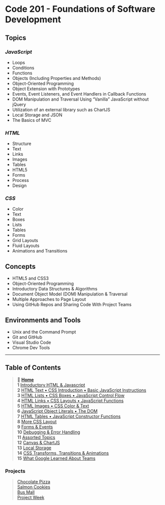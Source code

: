 # Code 201 - Foundations of Software Development

## **Topics**

### *JavaScript*

* Loops
* Conditions
* Functions
* Objects (Including Properties and Methods)
* Object-Oriented Programming
* Object Extension with Prototypes
* Events, Event Listeners, and Event Handlers in Callback Functions
* DOM Manipulation and Traversal Using “Vanilla” JavaScript without jQuery
* Utilization of an external library such as ChartJS
* Local Storage and JSON
* The Basics of MVC

### *HTML*

* Structure
* Text
* Links
* Images
* Tables
* HTML5
* Forms
* Process
* Design

### *CSS*

* Color
* Text
* Boxes
* Lists
* Tables
* Forms
* Grid Layouts
* Fluid Layouts
* Animations and Transitions

## Concepts

* HTML5 and CSS3
* Object-Oriented Programming
* Introductory Data Structures & Algorithms
* Document Object Model (DOM) Manipulation & Traversal
* Multiple Approaches to Page Layout
* Using GitHub Repos and Sharing Code With Project Teams

## Environments and Tools

* Unix and the Command Prompt
* Git and GitHub
* Visual Studio Code
* Chrome Dev Tools

_____

## Table of Contents

> 🏡 [**Home**](/README.md)<br>
> **1** [Introductory HTML & Javascript](201/class-01.md)<br>
> **2** [HTML Text • CSS Introduction • Basic JavaScript Instructions](201/class-02.md)<br>
> **3** [HTML Lists • CSS Boxes • JavaScript Control Flow](201/class-03.md)<br>
> **4** [HTML Links • CSS Layouts • JavaScript Functions](201/class-04.md)<br>
> **5** [HTML Images • CSS Color & Text](201/class-05.md)<br>
> **6** [JavaScript Object Literals • The DOM](201/class-06.md)<br>
> **7** [HTML Tables • JavaScript Constructor Functions](201/class-07.md)<br>
> **8** [More CSS Layout](201/class-08.md)<br>
> **9** [Forms & Events](201/class-09.md)<br>
> **10** [Debugging & Error Handling](201/class-10.md)<br>
> **11** [Assorted Topics](201/class-11.md)<br>
> **12** [Canvas & ChartJS](201/class-12.md)<br>
> **13** [Local Storage](201/class-13.md)<br>
> **14** [CSS Transforms, Transitions & Animations](201/class-14a.md)<br>
> **15** [What Google Learned About Teams](201/class-14b.md)<br>

### Projects

> [Chocolate Pizza](201/chocoPizza.md)<br>
> [Salmon Cookies](201/salmoncookies.md)<br>
> [Bus Mall](201/busMall.md)<br>
> [Project Week](201/projectweek.md)<br>
